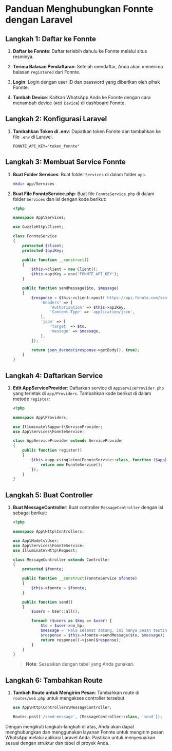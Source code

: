 
# Panduan Menghubungkan Fonnte dengan Laravel

## Langkah 1: Daftar ke Fonnte

1. **Daftar ke Fonnte**: 
   Daftar terlebih dahulu ke Fonnte melalui situs resminya.
   
2. **Terima Balasan Pendaftaran**: 
   Setelah mendaftar, Anda akan menerima balasan `registered` dari Fonnte.

3. **Login**: 
   Login dengan user ID dan password yang diberikan oleh pihak Fonnte.

4. **Tambah Device**:
   Kaitkan WhatsApp Anda ke Fonnte dengan cara menambah device (`Add Device`) di dashboard Fonnte.

## Langkah 2: Konfigurasi Laravel

1. **Tambahkan Token di .env**:
   Dapatkan token Fonnte dan tambahkan ke file `.env` di Laravel.

   ```env
   FONNTE_API_KEY="token_fonnte"
   ```

## Langkah 3: Membuat Service Fonnte

1. **Buat Folder Services**:
   Buat folder `Services` di dalam folder `app`.

   ```bash
   mkdir app/Services
   ```

2. **Buat File FonnteService.php**:
   Buat file `FonnteService.php` di dalam folder `Services` dan isi dengan kode berikut:

   ```php
   <?php

   namespace App\Services;

   use GuzzleHttp\Client;

   class FonnteService
   {
       protected $client;
       protected $apiKey;

       public function __construct()
       {
           $this->client = new Client();
           $this->apiKey = env('FONNTE_API_KEY');
       }

       public function sendMessage($to, $message)
       {
           $response = $this->client->post('https://api.fonnte.com/send', [
               'headers' => [
                   'Authorization' => $this->apiKey,
                   'Content-Type' => 'application/json',
               ],
               'json' => [
                   'target' => $to,
                   'message' => $message,
               ],
           ]);

           return json_decode($response->getBody(), true);
       }
   }
   ```

## Langkah 4: Daftarkan Service

1. **Edit AppServiceProvider**:
   Daftarkan service di `AppServiceProvider.php` yang terletak di `app/Providers`. Tambahkan kode berikut di dalam metode `register`:

   ```php
   <?php

   namespace App\Providers;

   use Illuminate\Support\ServiceProvider;
   use App\Services\FonnteService;

   class AppServiceProvider extends ServiceProvider
   {
       public function register()
       {
           $this->app->singleton(FonnteService::class, function ($app) {
               return new FonnteService();
           });
       }
   }
   ```

## Langkah 5: Buat Controller

1. **Buat MessageController**:
   Buat controller `MessageController` dengan isi sebagai berikut:

   ```php
   <?php

   namespace App\Http\Controllers;

   use App\Models\User;
   use App\Services\FonnteService;
   use Illuminate\Http\Request;

   class MessageController extends Controller
   {
       protected $fonnte;

       public function __construct(FonnteService $fonnte)
       {
           $this->fonnte = $fonnte;
       }

       public function send()
       {
           $users = User::all();

           foreach ($users as $key => $user) {
               $to = $user->no_hp;
               $message = 'Halo selamat datang, ini hanya pesan testing';
               $response = $this->fonnte->sendMessage($to, $message);
               return response()->json($response);
           }
       }
   }
   ```

   > **Note**: Sesuaikan dengan tabel yang Anda gunakan.

## Langkah 6: Tambahkan Route

1. **Tambah Route untuk Mengirim Pesan**:
   Tambahkan route di `routes/web.php` untuk mengakses controller tersebut.

   ```php
   use App\Http\Controllers\MessageController;

   Route::post('/send-message', [MessageController::class, 'send']);
   ```

Dengan mengikuti langkah-langkah di atas, Anda akan dapat menghubungkan dan menggunakan layanan Fonnte untuk mengirim pesan WhatsApp melalui aplikasi Laravel Anda. Pastikan untuk menyesuaikan sesuai dengan struktur dan tabel di proyek Anda.
